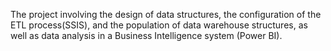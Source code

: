 The project involving the design of data structures, the configuration of the ETL process(SSIS), and the population of data warehouse structures, as well as data analysis in a Business Intelligence system (Power BI).
